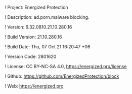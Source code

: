 ! Project: Energized Protection

! Description: ad.porn.malware blocking.

! Version: 6.32.0810.21.10.280.16

! Build Version: 21.10.280.16

! Build Date: Thu, 07 Oct 21 16:20:47 +06

! Version Code: 2801620

! License: CC BY-NC-SA 4.0, https://energized.pro/license

! Github: https://github.com/EnergizedProtection/block

! Web: https://energized.pro
